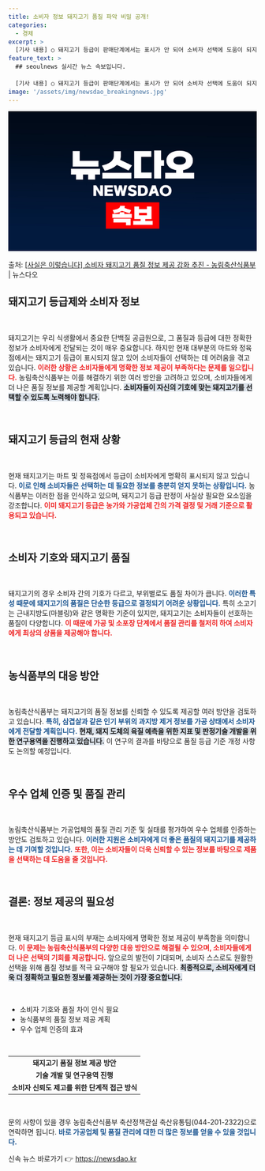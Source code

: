 ```yaml
---
title: 소비자 정보 돼지고기 품질 파악 비밀 공개!
categories:
  - 경제
excerpt: >
  [기사 내용] ○ 돼지고기 등급이 판매단계에서는 표시가 안 되어 소비자 선택에 도움이 되지 않는다. [농식품…
feature_text: >
  ## seoulnews 실시간 뉴스 속보입니다.

  [기사 내용] ○ 돼지고기 등급이 판매단계에서는 표시가 안 되어 소비자 선택에 도움이 되지 않는다. [농식품…
image: '/assets/img/newsdao_breakingnews.jpg'
---
```


![뉴스다오 속보](/assets/img/newsdao_breakingnews.jpg)

<p>출처: <a href="https://newsdao.kr/2118" rel="dofollow">[사실은 이렇습니다] 소비자 돼지고기 품질 정보 제공 강화 추진 - 농림축산식품부</a> | 뉴스다오</p>

<h2 data-ke-size="size26">돼지고기 등급제와 소비자 정보</h2>

<p data-ke-size="size16">&nbsp;</p>
돼지고기는 우리 식생활에서 중요한 단백질 공급원으로, 그 품질과 등급에 대한 정확한 정보가 소비자에게 전달되는 것이 매우 중요합니다. 하지만 현재 대부분의 마트와 정육점에서는 돼지고기 등급이 표시되지 않고 있어 소비자들이 선택하는 데 어려움을 겪고 있습니다. <b><span style="color: #ee2323;">이러한 상황은 소비자들에게 명확한 정보 제공이 부족하다는 문제를 일으킵니다.</span></b> 농림축산식품부는 이를 해결하기 위한 여러 방안을 고려하고 있으며, 소비자들에게 더 나은 품질 정보를 제공할 계획입니다. <b><span style="background-color: #21538527;">소비자들이 자신의 기호에 맞는 돼지고기를 선택할 수 있도록 노력해야 합니다.</span></b>

<p data-ke-size="size16">&nbsp;</p>

<h2 data-ke-size="size26">돼지고기 등급의 현재 상황</h2>

<p data-ke-size="size16">&nbsp;</p>
현재 돼지고기는 마트 및 정육점에서 등급이 소비자에게 명확히 표시되지 않고 있습니다. <b><span style="color: #1a5490;">이로 인해 소비자들은 선택하는 데 필요한 정보를 충분히 얻지 못하는 상황입니다.</span></b> 농식품부는 이러한 점을 인식하고 있으며, 돼지고기 등급 판정이 사실상 필요한 요소임을 강조합니다. <b><span style="color: #ee2323;">이미 돼지고기 등급은 농가와 가공업체 간의 가격 결정 및 거래 기준으로 활용되고 있습니다.</span></b>

<p data-ke-size="size16">&nbsp;</p>

<h2 data-ke-size="size26">소비자 기호와 돼지고기 품질</h2>

<p data-ke-size="size16">&nbsp;</p>
돼지고기의 경우 소비자 간의 기호가 다르고, 부위별로도 품질 차이가 큽니다. <b><span style="color: #1a5490;">이러한 특성 때문에 돼지고기의 품질은 단순한 등급으로 결정되기 어려운 상황입니다.</span></b> 특히 소고기는 근내지방도(마블링)와 같은 명확한 기준이 있지만, 돼지고기는 소비자들이 선호하는 품질이 다양합니다. <b><span style="color: #ee2323;">이 때문에 가공 및 소포장 단계에서 품질 관리를 철저히 하여 소비자에게 최상의 상품을 제공해야 합니다.</span></b>

<p data-ke-size="size16">&nbsp;</p>

<h2 data-ke-size="size26">농식품부의 대응 방안</h2>

<p data-ke-size="size16">&nbsp;</p>
농림축산식품부는 돼지고기의 품질 정보를 신뢰할 수 있도록 제공할 여러 방안을 검토하고 있습니다. <b><span style="color: #1a5490;">특히, 삼겹살과 같은 인기 부위의 과지방 제거 정보를 가공 상태에서 소비자에게 전달할 계획입니다.</span></b> <b><span style="background-color: #21538527;">현재, 돼지 도체의 육질 예측을 위한 지표 및 판정기술 개발을 위한 연구용역을 진행하고 있습니다.</span></b> 이 연구의 결과를 바탕으로 품질 등급 기준 개정 사항도 논의할 예정입니다.

<p data-ke-size="size16">&nbsp;</p>

<h2 data-ke-size="size26">우수 업체 인증 및 품질 관리</h2>

<p data-ke-size="size16">&nbsp;</p>
농림축산식품부는 가공업체의 품질 관리 기준 및 실태를 평가하여 우수 업체를 인증하는 방안도 검토하고 있습니다. <b><span style="color: #1a5490;">이러한 지원은 소비자에게 더 좋은 품질의 돼지고기를 제공하는 데 기여할 것입니다.</span></b> <b><span style="color: #ee2323;">또한, 이는 소비자들이 더욱 신뢰할 수 있는 정보를 바탕으로 제품을 선택하는 데 도움을 줄 것입니다.</span></b>

<p data-ke-size="size16">&nbsp;</p>

<h2 data-ke-size="size26">결론: 정보 제공의 필요성</h2>

<p data-ke-size="size16">&nbsp;</p>
현재 돼지고기 등급 표시의 부재는 소비자에게 명확한 정보 제공이 부족함을 의미합니다. <b><span style="color: #ee2323;">이 문제는 농림축산식품부의 다양한 대응 방안으로 해결될 수 있으며, 소비자들에게 더 나은 선택의 기회를 제공합니다.</span></b> 앞으로의 발전이 기대되며, 소비자 스스로도 원활한 선택을 위해 품질 정보를 적극 요구해야 할 필요가 있습니다. <b><span style="background-color: #21538527;">최종적으로, 소비자에게 더욱 더 정확하고 필요한 정보를 제공하는 것이 가장 중요합니다.</span></b> 

<p data-ke-size="size16">&nbsp;</p> 

<ul>
    <li>소비자 기호와 품질 차이 인식 필요</li>
    <li>농식품부의 품질 정보 제공 계획</li>
    <li>우수 업체 인증의 효과</li>
</ul>

<p data-ke-size="size16">&nbsp;</p>

<table style="width: 100%">
    <tr>
        <td style="text-align: center; height: 17px;"><b>돼지고기 품질 정보 제공 방안</b></td>
    </tr>
    <tr>
        <td style="text-align: center; height: 17px;"><b>기술 개발 및 연구용역 진행</b></td>
    </tr>
    <tr>
        <td style="text-align: center; height: 17px;"><b>소비자 신뢰도 제고를 위한 단계적 접근 방식</b></td>
    </tr>
</table>

<p data-ke-size="size16">&nbsp;</p>

문의 사항이 있을 경우 농림축산식품부 축산정책관실 축산유통팀(044-201-2322)으로 연락하면 됩니다. <b><span style="color: #1a5490;">바로 가공업체 및 품질 관리에 대한 더 많은 정보를 얻을 수 있을 것입니다.</span></b> 

신속 뉴스 바로가기 👉 <a href="https://newsdao.kr" rel="dofollow">https://newsdao.kr</a>


